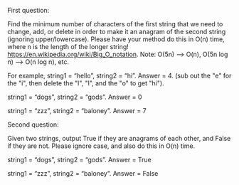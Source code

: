 First question:

Find the minimum number of characters of the first string that we need to change, add, or delete in order to make it an anagram of the second string (ignoring upper/lowercase). Please have your method do this in O(n) time, where n is the length of the longer string! https://en.wikipedia.org/wiki/Big_O_notation. Note: O(5n) —> O(n), O(5n log n) —> O(n log n), etc.

For example, string1 = “hello”, string2 = “hi”. Answer = 4. (sub out the "e" for the "i", then delete the "l", "l", and the "o" to get "hi").

string1 = “dogs”, string2 = “gods”. Answer = 0

string1 = “zzz”, string2 = “baloney”. Answer = 7



Second question:

Given two strings, output True if they are anagrams of each other, and False if they are not. Please ignore case, and also do this in O(n) time.

string1 = “dogs”, string2 = “gods”. Answer = True

string1 = “zzz”, string2 = “baloney”. Answer = False

